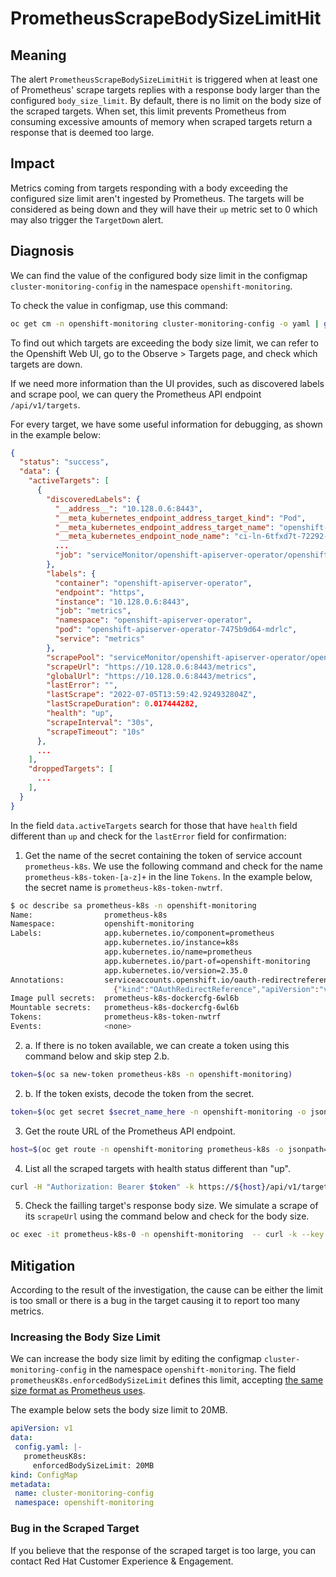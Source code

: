 # PrometheusScrapeBodySizeLimitHit

## Meaning

The alert `PrometheusScrapeBodySizeLimitHit` is triggered when at least one of
Prometheus' scrape targets replies with a response body larger than the
configured `body_size_limit`.
By default, there is no limit on the body size of the scraped targets.
When set, this limit prevents Prometheus from consuming excessive amounts of memory
when scraped targets return a response that is deemed too large.

## Impact

Metrics coming from targets responding with a body exceeding the configured
size limit aren't ingested by Prometheus. The targets will be considered as being
down and they will have their `up` metric set to 0 which may also trigger the
`TargetDown` alert.

## Diagnosis

We can find the value of the configured body size limit in the configmap `cluster-monitoring-config`
in the namespace `openshift-monitoring`.

To check the value in configmap, use this command:
```bash
oc get cm -n openshift-monitoring cluster-monitoring-config -o yaml | grep enforcedBodySizeLimit
```

To find out which targets are exceeding the body size limit, we can refer
to the Openshift Web UI, go to the Observe > Targets page, and check which
targets are down.

If we need more information than the UI provides, such as discovered labels
and scrape pool, we can query the Prometheus API endpoint `/api/v1/targets`.

For every target, we have some useful information for debugging, as
shown in the example below:

```json
{
  "status": "success",
  "data": {
    "activeTargets": [
      {
        "discoveredLabels": {
          "__address__": "10.128.0.6:8443",
          "__meta_kubernetes_endpoint_address_target_kind": "Pod",
          "__meta_kubernetes_endpoint_address_target_name": "openshift-apiserver-operator-7475b9d64-mdrlc",
          "__meta_kubernetes_endpoint_node_name": "ci-ln-6tfxd7t-72292-d7lf2-master-2",
          ...
          "job": "serviceMonitor/openshift-apiserver-operator/openshift-apiserver-operator/0"
        },
        "labels": {
          "container": "openshift-apiserver-operator",
          "endpoint": "https",
          "instance": "10.128.0.6:8443",
          "job": "metrics",
          "namespace": "openshift-apiserver-operator",
          "pod": "openshift-apiserver-operator-7475b9d64-mdrlc",
          "service": "metrics"
        },
        "scrapePool": "serviceMonitor/openshift-apiserver-operator/openshift-apiserver-operator/0",
        "scrapeUrl": "https://10.128.0.6:8443/metrics",
        "globalUrl": "https://10.128.0.6:8443/metrics",
        "lastError": "",
        "lastScrape": "2022-07-05T13:59:42.924932804Z",
        "lastScrapeDuration": 0.017444282,
        "health": "up",
        "scrapeInterval": "30s",
        "scrapeTimeout": "10s"
      },
      ...
    ],
    "droppedTargets": [
      ...
    ],
  }
}
```

In the field `data.activeTargets` search for those that have `health` field
different than `up` and check for the `lastError` field for confirmation:

1. Get the name of the secret containing the token of service account `prometheus-k8s`.
We use the following command and check for the name  `prometheus-k8s-token-[a-z]+`
in the line `Tokens`. In the example below, the secret name is `prometheus-k8s-token-nwtrf`.

```bash
$ oc describe sa prometheus-k8s -n openshift-monitoring
Name:                prometheus-k8s
Namespace:           openshift-monitoring
Labels:              app.kubernetes.io/component=prometheus
                     app.kubernetes.io/instance=k8s
                     app.kubernetes.io/name=prometheus
                     app.kubernetes.io/part-of=openshift-monitoring
                     app.kubernetes.io/version=2.35.0
Annotations:         serviceaccounts.openshift.io/oauth-redirectreference.prometheus-k8s:
                       {"kind":"OAuthRedirectReference","apiVersion":"v1","reference":{"kind":"Route","name":"prometheus-k8s"}}
Image pull secrets:  prometheus-k8s-dockercfg-6wl6b
Mountable secrets:   prometheus-k8s-dockercfg-6wl6b
Tokens:              prometheus-k8s-token-nwtrf
Events:              <none>
```
2. a. If there is no token available, we can create a token using this command
below and skip step 2.b.
```bash
token=$(oc sa new-token prometheus-k8s -n openshift-monitoring)
```


2. b. If the token exists, decode the token from the secret.

```bash
token=$(oc get secret $secret_name_here -n openshift-monitoring -o jsonpath={.data.token} | base64 -d)
```

3. Get the route URL of the Prometheus API endpoint.

```bash
host=$(oc get route -n openshift-monitoring prometheus-k8s -o jsonpath={.spec.host})
```

4. List all the scraped targets with health status different than "up".

```bash
curl -H "Authorization: Bearer $token" -k https://${host}/api/v1/targets | jq '.data.activeTargets[]|select(.health!="up")'
```

5. Check the failling target's response body size. We simulate a scrape of its
`scrapeUrl` using the command below and check for the body size.

```bash
oc exec -it prometheus-k8s-0 -n openshift-monitoring  -- curl -k --key /etc/prometheus/secrets/metrics-client-certs/tls.key --cert /etc/prometheus/secrets/metrics-client-certs/tls.crt --cacert /etc/prometheus/configmaps/serving-certs-ca-bundle/service-ca.crt $scrape_url | wc --bytes
```

## Mitigation

According to the result of the investigation, the cause can be either the limit is
too small or there is a bug in the target causing it to report too many metrics.

### Increasing the Body Size Limit

We can increase the body size limit by editing the configmap
`cluster-monitoring-config` in the namespace `openshift-monitoring`. The field
`prometheusK8s.enforcedBodySizeLimit` defines this limit, accepting [the same size
 format as Prometheus uses](https://prometheus.io/docs/prometheus/latest/configuration/configuration/#size).

 The example below sets the body size limit to 20MB.

 ```yaml
apiVersion: v1
data:
  config.yaml: |-
    prometheusK8s:
      enforcedBodySizeLimit: 20MB
kind: ConfigMap
metadata:
  name: cluster-monitoring-config
  namespace: openshift-monitoring
 ```

### Bug in the Scraped Target

If you believe that the response of the scraped target is too large,
you can contact Red Hat Customer Experience & Engagement.
